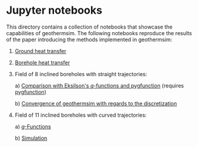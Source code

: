 # Jupyter notebooks

This directory contains a collection of notebooks that showcase the capabilities of geothermsim. The following notebooks reproduce the results of the paper introducing the methods implemented in geothermsim:

1. [Ground heat transfer](01_Ground_heat_transfer.ipynb)
2. [Borehole heat transfer](02_Borehole_heat_transfer.ipynb)
3. Field of 8 inclined boreholes with straight trajectories:

   a) [Comparison with Eksilson's *g*-functions and pygfunction](03a_Comparison_Field_of_8_inclined_boreholes_with_straight_trajectories.ipynb) (requires [pygfunction](https://github.com/MassimoCimmino/pygfunction))

   b) [Convergence of geothermsim with regards to the discretization](03b_Convergence_Field_of_8_inclined_boreholes_with_straight_trajectories.ipynb)

4. Field of 11 inclined boreholes with curved trajectories:

   a) [*g*-Functions](04a_g-function_Field_of_11_inclined_boreholes_with_curved_trajectories.ipynb)

   b) [Simulation](04b_Simulation_Field_of_11_inclined_boreholes_with_curved_trajectories.ipynb)
